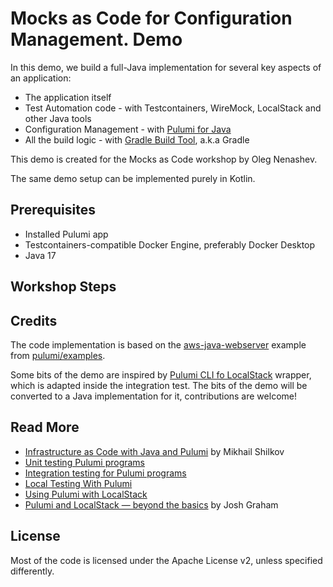 # Mocks as Code for Configuration Management. Demo

In this demo, we build a full-Java implementation for several key aspects of an application:

- The application itself
- Test Automation code - with Testcontainers, WireMock, LocalStack and other Java tools
- Configuration Management - with [Pulumi for Java](https://www.pulumi.com/docs/languages-sdks/java/)
- All the build logic - with [Gradle Build Tool](https://gradle.org/), a.k.a Gradle

This demo is created for the Mocks as Code workshop by Oleg Nenashev.

The same demo setup can be implemented purely in Kotlin.

## Prerequisites

- Installed Pulumi app
- Testcontainers-compatible Docker Engine, preferably Docker Desktop
- Java 17

## Workshop Steps



## Credits

The code implementation is based on the
[aws-java-webserver](https://github.com/pulumi/examples/blob/master/aws-java-webserver)
example from [pulumi/examples](https://github.com/pulumi/examples/).

Some bits of the demo are inspired by [Pulumi CLI fo LocalStack](https://github.com/localstack/pulumi-local) wrapper,
which is adapted inside the integration test.
The bits of the demo will be converted to a Java implementation for it,
contributions are welcome!

## Read More

- [Infrastructure as Code with Java and Pulumi](https://www.pulumi.com/blog/announcing-infrastructure-as-code-with-java-and-pulumi/) by Mikhail Shilkov
- [Unit testing Pulumi programs](https://www.pulumi.com/docs/using-pulumi/testing/unit/)
- [Integration testing for Pulumi programs](https://www.pulumi.com/docs/using-pulumi/testing/integration/)
- [Local Testing With Pulumi](https://www.pulumi.com/blog/local-testing-with-pulumi/)
- [Using Pulumi with LocalStack](https://docs.localstack.cloud/user-guide/integrations/pulumi/)
- [Pulumi and LocalStack — beyond the basics](https://delitescere.medium.com/pulumi-and-localstack-beyond-the-basics-d993f3b94d17) by Josh Graham

## License

Most of the code is licensed under the Apache License v2,
unless specified differently.

